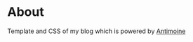 # About

Template and CSS of my blog which is powered by [Antimoine](https://github.com/antimoine-org/antimoine)


